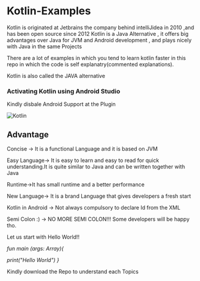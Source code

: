<h1> Kotlin-Examples </h1>


Kotlin is originated at Jetbrains the company behind intelliJidea in 2010 ,and has been open source since 2012
Kotlin is a Java Alternative , it offers big advantages over Java for JVM and Android development , and plays nicely with Java
in the same Projects

There are a lot of examples in which you tend to learn kotlin faster in this repo in which the code is self explanatry(commented explanations).

Kotlin is also called the JAVA alternative


<h3> Activating Kotlin using Android Studio </h3>

Kindly disbale Android Support at the Plugin 

<img src="/Users/PAULI/Desktop/new.jpg" alt="Kotlin">


<h2> Advantage </h2>

Concise -> It is a functional Language and it is based on JVM

Easy Language-> It is easy to learn and easy to read for quick understanding.It is quite similar to Java and can be written together with Java

Runtime->It has small runtime and a better performance

New Language-> It is a brand Language that gives developers a fresh start

Kotlin in Android -> Not always compulsory to declare Id from the XML 

Semi Colon :) -> NO MORE SEMI COLON!!! Some developers will be happy tho.

Let us start with Hello World!!

<I>fun main (args: Array<String>){
  
  print("Hello World")
  } </I>
  
  Kindly download the Repo to understand each Topics
  
  

